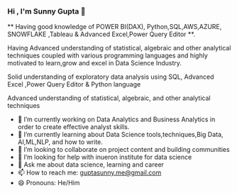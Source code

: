 ### Hi , I'm Sunny Gupta 👋

** Having good knowledge of POWER BI(DAX), Python,SQL,AWS,AZURE, SNOWFLAKE ,Tableau & Advanced Excel,Power Query Editor **.

Having Advanced understanding of statistical, algebraic and other analytical techniques coupled with various programming languages and highly motivated to learn,grow and excel in Data Science Industry.

Solid understanding of exploratory data analysis using SQL, Advanced Excel ,Power Query Editor & Python language

Advanced understanding of statistical, algebraic, and other analytical techniques

- 🔭 I’m currently working on Data Analytics and Business Analytics in order to create effective analyst skills.
- 🌱 I’m currently learning  about Data Science tools,techniques,Big Data, AI,ML,NLP, and how to write.
- 👯 I’m looking to collaborate on project content and building communities
- 🤔 I’m looking for help with inueron institute for data science
- 💬 Ask me about data science, learning and career 
- 📫 How to reach me: guptasunny.me@gmail.com
- 😄 Pronouns: He/Him


